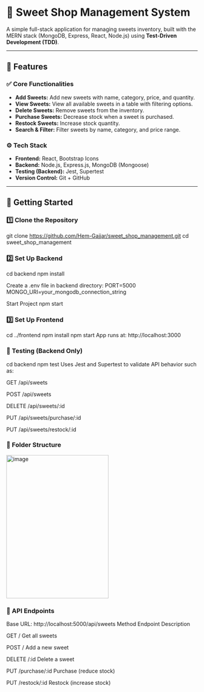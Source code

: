 # 🍬 Sweet Shop Management System

A simple full-stack application for managing sweets inventory, built with the MERN stack (MongoDB, Express, React, Node.js) using **Test-Driven Development (TDD)**.

---

## 📌 Features

### ✅ Core Functionalities
- **Add Sweets:** Add new sweets with name, category, price, and quantity.
- **View Sweets:** View all available sweets in a table with filtering options.
- **Delete Sweets:** Remove sweets from the inventory.
- **Purchase Sweets:** Decrease stock when a sweet is purchased.
- **Restock Sweets:** Increase stock quantity.
- **Search & Filter:** Filter sweets by name, category, and price range.

### ⚙️ Tech Stack
- **Frontend:** React, Bootstrap Icons
- **Backend:** Node.js, Express.js, MongoDB (Mongoose)
- **Testing (Backend):** Jest, Supertest
- **Version Control:** Git + GitHub

---

## 🚀 Getting Started

### 1️⃣ Clone the Repository
git clone https://github.com/Hem-Gajjar/sweet_shop_management.git
cd sweet_shop_management
### 2️⃣ Set Up Backend

cd backend
npm install

Create a .env file in backend directory:
PORT=5000
MONGO_URI=your_mongodb_connection_string

Start Project
npm start

### 3️⃣ Set Up Frontend

cd ../frontend
npm install
npm start
App runs at: http://localhost:3000

### 🧪 Testing (Backend Only)

cd backend
npm test
Uses Jest and Supertest to validate API behavior such as:

GET /api/sweets

POST /api/sweets

DELETE /api/sweets/:id

PUT /api/sweets/purchase/:id

PUT /api/sweets/restock/:id

### 📁 Folder Structure

<img width="269" height="378" alt="image" src="https://github.com/user-attachments/assets/7242d193-dd11-4acc-af60-b9a2ef5dddbe" />

### 📜 API Endpoints

Base URL: http://localhost:5000/api/sweets
Method	Endpoint	Description

GET	/	Get all sweets

POST	/	Add a new sweet

DELETE	/:id	Delete a sweet

PUT	/purchase/:id	Purchase (reduce stock)

PUT	/restock/:id	Restock (increase stock)
